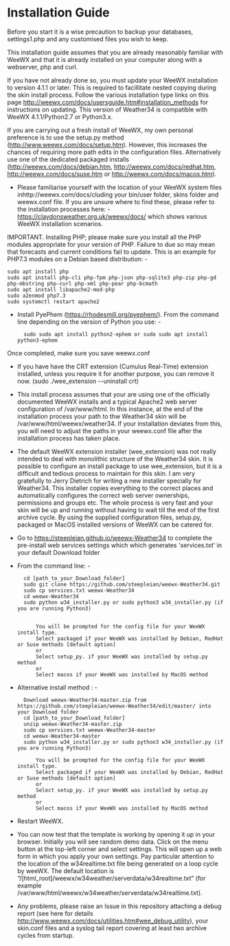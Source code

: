 # Installation Guide

Before you start it is a wise precaution to backup your databases, settings1.php and any customised files you wish to keep.

This installation guide assumes that you are already reasonably familiar with WeeWX and that it is already installed on your computer along with a webserver, php and curl.

If you have not already done so, you must update your WeeWX installation to version 4.1.1 or later. This is required to facillitate nested copying during the skin install process. Follow the various installation type links on this page http://weewx.com/docs/usersguide.htm#installation_methods for instructions on updating. This version of Weather34 is compatible with WeeWX 4.1.1/Python2.7 or Python3.x. 

If you are carrying out a fresh install of WeeWX, my own personal preference is to use the setup.py method (http://www.weewx.com/docs/setup.htm). However, this increases the chances of requiring more path edits in the configuration files. Alternatively use one of the dedicated packaged installs (http://weewx.com/docs/debian.htm, http://weewx.com/docs/redhat.htm, http://weewx.com/docs/suse.htm or http://weewx.com/docs/macos.htm).

* Please familiarise yourself with the location of your WeeWX system files inhttp://weewx.com/docs/cluding your bin/user folder, skins folder and weewx.conf file. If you are unsure where to find these, please refer to the installation processes here: - https://claydonsweather.org.uk/weewx/docs/ which shows various WeeWX installation scenarios.

IMPORTANT. Installing PHP; please make sure you install all the PHP modules appropriate for your version of PHP. Failure to due so may mean that forecasts and current conditions fail to update. This is an example for PHP7.3 modules on a Debian based distribution: -

	sudo apt install php
	sudo apt install php-cli php-fpm php-json php-sqlite3 php-zip php-gd  php-mbstring php-curl php-xml php-pear php-bcmath
	sudo apt install libapache2-mod-php
	sudo a2enmod php7.3
	sudo systemctl restart apache2

* Install PyePhem (https://rhodesmill.org/pyephem/). From the command line depending on the version of Python you use: -

        sudo sudo apt install python2-ephem or sudo sudo apt install python3-ephem


Once completed, make sure you save weewx.conf

* If you have have the CRT extension (Cumulus Real-Time) extension installed, unless you require it for another purpose, you can remove it now. (sudo ./wee_extension --uninstall crt)

* This install process assumes that your are using one of the officially documented WeeWX installs and a typical Apache2 web server configuration of /var/www/html. In this instance, at the end of the installation process your path to thw Weather34 skin will be /var/www/html/weewx/weather34. If your installation deviates from this, you will need to adjust the paths in your weewx.conf file after the installation process has taken place.

* The default WeeWX extension installer (wee_extension) was not really intended to deal with monolithic structure of the Weather34 skin. It is possible to configure an install package to use wee_extension, but it is a difficult and tedious process to maintain for this skin. I am very gratefully to Jerry Dietrich for writing a new installer specially for Weather34. This installer copies everything to the correct places and automatically configures the correct web server ownerships, permissions and groups etc. The whole process is very fast and your skin will be up and running without having to wait till the end of the first archive cycle. By using the supplied configuration files, setup.py, packaged or MacOS installed versions of WeeWX can be catered for.

* Go to https://steepleian.github.io/weewx-Weather34 to complete the pre-install web services settings which which generates 'services.txt' in your default Download folder

* From the command line: - 
                
		cd [path_to_your_Download_folder]
		sudo git clone https://github.com/steepleian/weewx-Weather34.git
		sudo cp services.txt weewx-Weather34
		cd weewx-Weather34
		sudo python w34_installer.py or sudo python3 w34_installer.py (if you are running Python3)
		
		
		    You will be prompted for the config file for your WeeWX install type.
		    Select packaged if your WeeWX was installed by Debian, RedHat or Suse methods [default option]
		    or
		    Select setup_py. if your WeeWX was installed by setup.py method
		    or
		    Select macos if your WeeWX was installed by MacOS method
		
* Alternative install method : -

		Download weewx-Weather34-master.zip from https://github.com/steepleian/weewx-Weather34/edit/master/ into your Download folder
		cd [path_to_your_Download_folder]
		unzip weewx-Weather34-master.zip
		sudo cp services.txt weewx-Weather34-master
		cd weewx-Weather34-master
		sudo python w34_installer.py or sudo python3 w34_installer.py (if you are running Python3)
		
		    You will be prompted for the config file for your WeeWX install type.
		    Select packaged if your WeeWX was installed by Debian, RedHat or Suse methods [default option]
		    or
		    Select setup_py. if your WeeWX was installed by setup.py method
		    or
		    Select macos if your WeeWX was installed by MacOS method
		


* Restart WeeWX.

* You can now test that the template is working by opening it up in your browser. Initially you will see random demo data. Click on the menu button at the top-left corner and select settings. This will open up a web form in which you apply your own settings. Pay particular attention to the location of the w34realtime.txt file being generated on a loop cycle by weeWX. The default location is “/[html_root]/weewx/w34weather/serverdata/w34realtime.txt” (for example /var/www/html/weewx/w34weather/serverdata/w34realtime.txt).

* Any problems, please raise an Issue in this repository attaching a debug report (see here for details http://www.weewx.com/docs/utilities.htm#wee_debug_utility), your skin.conf files and a syslog tail report covering at least two archive cycles from startup.

